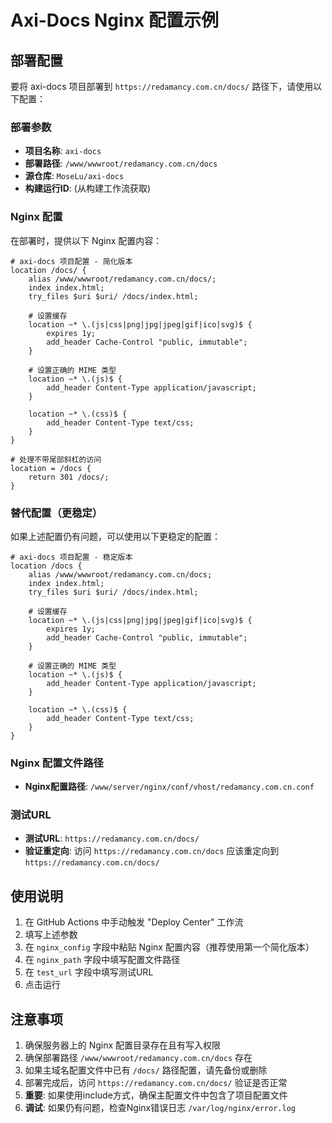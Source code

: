 # Axi-Docs Nginx 配置示例

## 部署配置

要将 axi-docs 项目部署到 `https://redamancy.com.cn/docs/` 路径下，请使用以下配置：

### 部署参数

- **项目名称**: `axi-docs`
- **部署路径**: `/www/wwwroot/redamancy.com.cn/docs`
- **源仓库**: `MoseLu/axi-docs`
- **构建运行ID**: (从构建工作流获取)

### Nginx 配置

在部署时，提供以下 Nginx 配置内容：

```nginx
# axi-docs 项目配置 - 简化版本
location /docs/ {
    alias /www/wwwroot/redamancy.com.cn/docs/;
    index index.html;
    try_files $uri $uri/ /docs/index.html;
    
    # 设置缓存
    location ~* \.(js|css|png|jpg|jpeg|gif|ico|svg)$ {
        expires 1y;
        add_header Cache-Control "public, immutable";
    }
    
    # 设置正确的 MIME 类型
    location ~* \.(js)$ {
        add_header Content-Type application/javascript;
    }
    
    location ~* \.(css)$ {
        add_header Content-Type text/css;
    }
}

# 处理不带尾部斜杠的访问
location = /docs {
    return 301 /docs/;
}
```

### 替代配置（更稳定）

如果上述配置仍有问题，可以使用以下更稳定的配置：

```nginx
# axi-docs 项目配置 - 稳定版本
location /docs {
    alias /www/wwwroot/redamancy.com.cn/docs;
    index index.html;
    try_files $uri $uri/ /docs/index.html;
    
    # 设置缓存
    location ~* \.(js|css|png|jpg|jpeg|gif|ico|svg)$ {
        expires 1y;
        add_header Cache-Control "public, immutable";
    }
    
    # 设置正确的 MIME 类型
    location ~* \.(js)$ {
        add_header Content-Type application/javascript;
    }
    
    location ~* \.(css)$ {
        add_header Content-Type text/css;
    }
}
```

### Nginx 配置文件路径

- **Nginx配置路径**: `/www/server/nginx/conf/vhost/redamancy.com.cn.conf`

### 测试URL

- **测试URL**: `https://redamancy.com.cn/docs/`
- **验证重定向**: 访问 `https://redamancy.com.cn/docs` 应该重定向到 `https://redamancy.com.cn/docs/`

## 使用说明

1. 在 GitHub Actions 中手动触发 "Deploy Center" 工作流
2. 填写上述参数
3. 在 `nginx_config` 字段中粘贴 Nginx 配置内容（推荐使用第一个简化版本）
4. 在 `nginx_path` 字段中填写配置文件路径
5. 在 `test_url` 字段中填写测试URL
6. 点击运行

## 注意事项

1. 确保服务器上的 Nginx 配置目录存在且有写入权限
2. 确保部署路径 `/www/wwwroot/redamancy.com.cn/docs` 存在
3. 如果主域名配置文件中已有 `/docs/` 路径配置，请先备份或删除
4. 部署完成后，访问 `https://redamancy.com.cn/docs/` 验证是否正常
5. **重要**: 如果使用include方式，确保主配置文件中包含了项目配置文件
6. **调试**: 如果仍有问题，检查Nginx错误日志 `/var/log/nginx/error.log` 